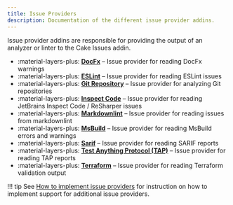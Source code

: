 ```yaml
---
title: Issue Providers
description: Documentation of the different issue provider addins.
---
```


Issue provider addins are responsible for providing the output of an analyzer or linter to the Cake Issues addin.

<div class="grid cards" markdown>

- :material-layers-plus: __[DocFx]__ – Issue provider for reading DocFx warnings
- :material-layers-plus: __[ESLint]__ – Issue provider for reading ESLint issues
- :material-layers-plus: __[Git Repository]__ – Issue provider for analyzing Git repositories
- :material-layers-plus: __[Inspect Code]__ – Issue provider for reading JetBrains Inspect Code  / ReSharper issues
- :material-layers-plus: __[Markdownlint]__ – Issue provider for reading issues from markdownlint
- :material-layers-plus: __[MsBuild]__ – Issue provider for reading MsBuild errors and warnings
- :material-layers-plus: __[Sarif]__ – Issue provider for reading SARIF reports
- :material-layers-plus: __[Test Anything Protocol (TAP)]__ – Issue provider for reading TAP reports
- :material-layers-plus: __[Terraform]__ – Issue provider for reading Terraform validation output

</div>

[DocFx]: docfx/index.md
[ESLint]: eslint/index.md
[Git Repository]: gitrepository/index.md
[Inspect Code]: inspectcode/index.md
[Markdownlint]: markdownlint/index.md
[MsBuild]: msbuild/index.md
[Sarif]: sarif/index.md
[Test Anything Protocol (TAP)]: tap/index.md
[Terraform]: terraform/index.md

!!! tip
    See [How to implement issue providers] for instruction on how to implement support for additional issue providers.

[How to implement issue providers]: ../extending/issue-provider/overview.md
